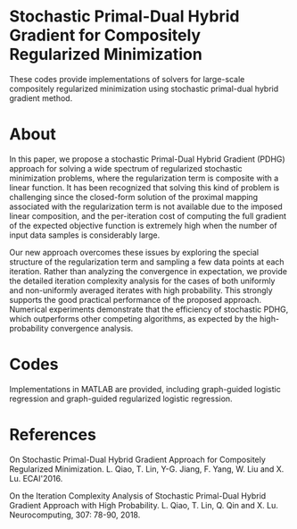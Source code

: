 # Stochastic Primal-Dual Hybrid Gradient for Compositely Regularized Minimization

These codes provide implementations of solvers for large-scale compositely regularized minimization using stochastic primal-dual hybrid gradient method. 

# About

In this paper, we propose a stochastic Primal-Dual Hybrid Gradient (PDHG) approach for solving a wide spectrum of regularized stochastic minimization problems, where the regularization term is composite with a linear function. It has been recognized that solving this kind of problem is challenging since the closed-form solution of the proximal mapping associated with the regularization term is not available due to the imposed linear composition, and the per-iteration cost of computing the full gradient of the expected objective function is extremely high when the number of input data samples is considerably large. 

Our new approach overcomes these issues by exploring the special structure of the regularization term and sampling a few data points at each iteration. Rather than analyzing the convergence in expectation, we provide the detailed iteration complexity analysis for the cases of both uniformly and non-uniformly averaged iterates with high probability. This strongly supports the
good practical performance of the proposed approach. Numerical experiments demonstrate that the efficiency of stochastic PDHG, which outperforms other competing algorithms, as expected by the high-probability convergence analysis.

# Codes

Implementations in MATLAB are provided, including graph-guided logistic regression and graph-guided regularized logistic regression.  

# References

On Stochastic Primal-Dual Hybrid Gradient Approach for Compositely Regularized Minimization. L. Qiao, T. Lin, Y-G. Jiang, F. Yang, W. Liu and X. Lu. ECAI'2016. 

On the Iteration Complexity Analysis of Stochastic Primal-Dual Hybrid Gradient Approach with High Probability. L. Qiao, T. Lin, Q. Qin and X. Lu. Neurocomputing, 307: 78-90, 2018.
